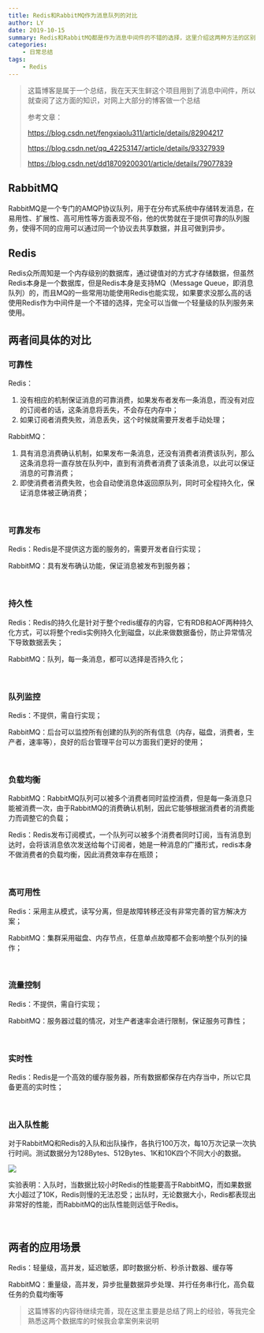 ```yaml
---
title: Redis和RabbitMQ作为消息队列的对比
author: LY
date: 2019-10-15
summary: Redis和RabbitMQ都是作为消息中间件的不错的选择，这里介绍这两种方法的区别
categories:
    - 日常总结
tags:
    - Redis
---
```


>   这篇博客是属于一个总结，我在天天生鲜这个项目用到了消息中间件，所以就查阅了这方面的知识，对网上大部分的博客做一个总结
>
> 参考文章：
>
> https://blog.csdn.net/fengxiaolu311/article/details/82904217
>
> https://blog.csdn.net/qq_42253147/article/details/93327939
>
> https://blog.csdn.net/dd18709200301/article/details/79077839

## RabbitMQ

RabbitMQ是一个专门的AMQP协议队列，用于在分布式系统中存储转发消息，在易用性、扩展性、高可用性等方面表现不俗，他的优势就在于提供可靠的队列服务，使得不同的应用可以通过同一个协议去共享数据，并且可做到异步。

## Redis

Redis众所周知是一个内存级别的数据库，通过键值对的方式才存储数据，但虽然Redis本身是一个数据库，但是Redis本身是支持MQ（Message Queue，即消息队列）的，而且MQ的一些常用功能使用Redis也能实现，如果要求没那么高的话使用Redis作为中间件是一个不错的选择，完全可以当做一个轻量级的队列服务来使用。

## 两者间具体的对比

### 可靠性

Redis：

1. 没有相应的机制保证消息的可靠消费，如果发布者发布一条消息，而没有对应的订阅者的话，这条消息将丢失，不会存在内存中；
2. 如果订阅者消费失败，消息丢失，这个时候就需要开发者手动处理；

RabbitMQ：

1. 具有消息消费确认机制，如果发布一条消息，还没有消费者消费该队列，那么这条消息将一直存放在队列中，直到有消费者消费了该条消息，以此可以保证消息的可靠消费；
2. 即使消费者消费失败，也会自动使消息体返回原队列，同时可全程持久化，保证消息体被正确消费；



&emsp;

### 可靠发布

Redis：Redis是不提供这方面的服务的，需要开发者自行实现；

RabbitMQ：具有发布确认功能，保证消息被发布到服务器；

&emsp;

### 持久性

Redis：Redis的持久化是针对于整个redis缓存的内容，它有RDB和AOF两种持久化方式，可以将整个redis实例持久化到磁盘，以此来做数据备份，防止异常情况下导致数据丢失；

RabbitMQ：队列，每一条消息，都可以选择是否持久化；

&emsp;

### 队列监控

Redis：不提供，需自行实现；

RabbitMQ：后台可以监控所有创建的队列的所有信息（内存，磁盘，消费者，生产者，速率等），良好的后台管理平台可以方面我们更好的使用；

&emsp;

### 负载均衡

RabbitMQ：RabbitMQ队列可以被多个消费者同时监控消费，但是每一条消息只能被消费一次，由于RabbitMQ的消费确认机制，因此它能够根据消费者的消费能力而调整它的负载；

Redis：Redis发布订阅模式，一个队列可以被多个消费者同时订阅，当有消息到达时，会将该消息依次发送给每个订阅者，她是一种消息的广播形式，redis本身不做消费者的负载均衡，因此消费效率存在瓶颈；

&emsp;

### 高可用性

Redis：采用主从模式，读写分离，但是故障转移还没有非常完善的官方解决方案；

RabbitMQ：集群采用磁盘、内存节点，任意单点故障都不会影响整个队列的操作；

&emsp;

### 流量控制

Redis：不提供，需自行实现；

RabbitMQ：服务器过载的情况，对生产者速率会进行限制，保证服务可靠性；

&emsp;

### 实时性

Redis：Redis是一个高效的缓存服务器，所有数据都保存在内存当中，所以它具备更高的实时性；

&emsp;

### 出入队性能

对于RabbitMQ和Redis的入队和出队操作，各执行100万次，每10万次记录一次执行时间。测试数据分为128Bytes、512Bytes、1K和10K四个不同大小的数据。

![](https://imgconvert.csdnimg.cn/aHR0cDovL2ltYWdlcy5jbml0YmxvZy5jb20vaS80NTI2NzEvMjAxNDA3LzAyMTQ0ODM5MzI0ODU3OC5wbmc)

实验表明：入队时，当数据比较小时Redis的性能要高于RabbitMQ，而如果数据大小超过了10K，Redis则慢的无法忍受；出队时，无论数据大小，Redis都表现出非常好的性能，而RabbitMQ的出队性能则远低于Redis。

&emsp;

## 两者的应用场景

Redis：轻量级，高并发，延迟敏感，即时数据分析、秒杀计数器、缓存等

RabbitMQ：重量级，高并发，异步批量数据异步处理、并行任务串行化，高负载任务的负载均衡等



> 这篇博客的内容待继续完善，现在这里主要是总结了网上的经验，等我完全熟悉这两个数据库的时候我会拿案例来说明